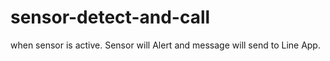 # sensor-detect-and-call
when sensor is active. Sensor will Alert and message will send to Line App.
